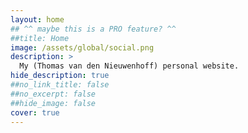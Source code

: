 ```yaml
---
layout: home
## ^^ maybe this is a PRO feature? ^^
##title: Home
image: /assets/global/social.png
description: >
  My (Thomas van den Nieuwenhoff) personal website.
hide_description: true
##no_link_title: false
##no_excerpt: false
##hide_image: false
cover: true
---
```



